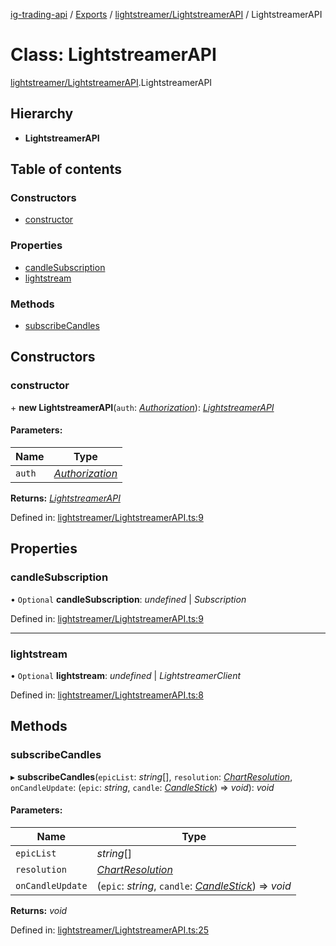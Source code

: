 [ig-trading-api](../README.md) / [Exports](../modules.md) / [lightstreamer/LightstreamerAPI](../modules/lightstreamer_lightstreamerapi.md) / LightstreamerAPI

# Class: LightstreamerAPI

[lightstreamer/LightstreamerAPI](../modules/lightstreamer_lightstreamerapi.md).LightstreamerAPI

## Hierarchy

- **LightstreamerAPI**

## Table of contents

### Constructors

- [constructor](lightstreamer_lightstreamerapi.lightstreamerapi.md#constructor)

### Properties

- [candleSubscription](lightstreamer_lightstreamerapi.lightstreamerapi.md#candlesubscription)
- [lightstream](lightstreamer_lightstreamerapi.lightstreamerapi.md#lightstream)

### Methods

- [subscribeCandles](lightstreamer_lightstreamerapi.lightstreamerapi.md#subscribecandles)

## Constructors

### constructor

\+ **new LightstreamerAPI**(`auth`: [_Authorization_](../interfaces/client_restclient.authorization.md)): [_LightstreamerAPI_](lightstreamer_lightstreamerapi.lightstreamerapi.md)

#### Parameters:

| Name   | Type                                                                |
| ------ | ------------------------------------------------------------------- |
| `auth` | [_Authorization_](../interfaces/client_restclient.authorization.md) |

**Returns:** [_LightstreamerAPI_](lightstreamer_lightstreamerapi.lightstreamerapi.md)

Defined in: [lightstreamer/LightstreamerAPI.ts:9](https://github.com/bennycode/ig-trading-api/blob/1448b27/src/lightstreamer/LightstreamerAPI.ts#L9)

## Properties

### candleSubscription

• `Optional` **candleSubscription**: _undefined_ \| _Subscription_

Defined in: [lightstreamer/LightstreamerAPI.ts:9](https://github.com/bennycode/ig-trading-api/blob/1448b27/src/lightstreamer/LightstreamerAPI.ts#L9)

---

### lightstream

• `Optional` **lightstream**: _undefined_ \| _LightstreamerClient_

Defined in: [lightstreamer/LightstreamerAPI.ts:8](https://github.com/bennycode/ig-trading-api/blob/1448b27/src/lightstreamer/LightstreamerAPI.ts#L8)

## Methods

### subscribeCandles

▸ **subscribeCandles**(`epicList`: _string_[], `resolution`: [_ChartResolution_](../enums/lightstreamer_interfaces.chartresolution.md), `onCandleUpdate`: (`epic`: _string_, `candle`: [_CandleStick_](../interfaces/market_prices_priceapi.candlestick.md)) => _void_): _void_

#### Parameters:

| Name | Type |
| --- | --- |
| `epicList` | _string_[] |
| `resolution` | [_ChartResolution_](../enums/lightstreamer_interfaces.chartresolution.md) |
| `onCandleUpdate` | (`epic`: _string_, `candle`: [_CandleStick_](../interfaces/market_prices_priceapi.candlestick.md)) => _void_ |

**Returns:** _void_

Defined in: [lightstreamer/LightstreamerAPI.ts:25](https://github.com/bennycode/ig-trading-api/blob/1448b27/src/lightstreamer/LightstreamerAPI.ts#L25)
